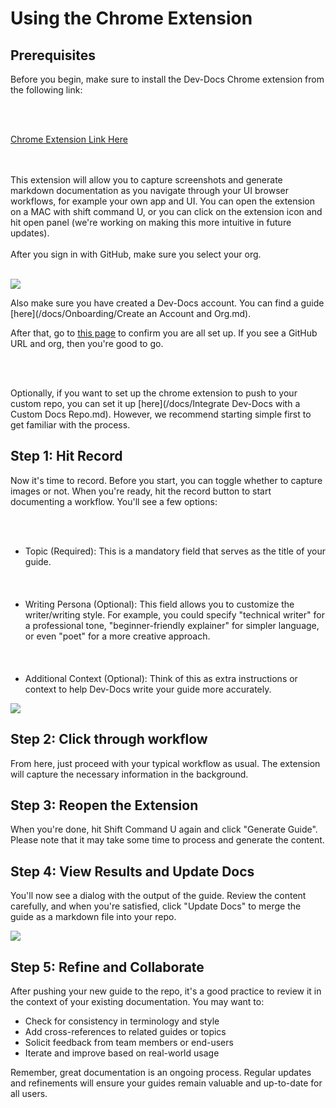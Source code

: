 

  # Using the Chrome Extension

## Prerequisites

Before you begin, make sure to install the Dev-Docs Chrome extension from the following link:

<br></br>

[Chrome Extension Link Here](https://chrome.google.com/webstore/detail/jdfpljfedojaigjibfnnobbmgmlfkibb)

<br></br>
This extension will allow you to capture screenshots and generate markdown documentation as you navigate through your UI browser workflows, for example your own app and UI. You can open the extension on a MAC with shift command U, or you can click on the extension icon and hit open panel (we're working on making this more intuitive in future updates).
<br></br>
After you sign in with GitHub, make sure you select your org.
<br></br>

![](/img/dev-docs-assets/dev-docs-VHVlLCAxOSBNYXIgMjAyNCAyMToxNzo1MyBHTVQ=.png)

Also make sure you have created a Dev-Docs account. You can find a guide [here](/docs/Onboarding/Create an Account and Org.md). 

After that, go to [this page](https://www.dev-docs.io/user-facing_docs) to confirm you are all set up. If you see a GitHub URL and org, then you're good to go.

<br></br>

Optionally, if you want to set up the chrome extension to push to your custom repo, you can set it up [here](/docs/Integrate Dev-Docs with a Custom Docs Repo.md). However, we recommend starting simple first to get familiar with the process.

## Step 1: Hit Record

Now it's time to record. Before you start, you can toggle whether to capture images or not. When you're ready, hit the record button to start documenting a workflow. You'll see a few options:

<br></br>
- Topic (Required): This is a mandatory field that serves as the title of your guide. 
<br></br>
<br></br>
- Writing Persona (Optional): This field allows you to customize the writer/writing style. For example, you could specify "technical writer" for a professional tone, "beginner-friendly explainer" for simpler language, or even "poet" for a more creative approach.
<br></br>
<br></br>
- Additional Context (Optional): Think of this as extra instructions or context to help Dev-Docs write your guide more accurately.

![](/img/dev-docs-assets/dev-docs-VHVlLCAxOSBNYXIgMjAyNCAyMTo1MjozMiBHTVQ=.png)

## Step 2: Click through workflow

From here, just proceed with your typical workflow as usual. The extension will capture the necessary information in the background.

## Step 3: Reopen the Extension

When you're done, hit Shift Command U again and click "Generate Guide". Please note that it may take some time to process and generate the content.

## Step 4: View Results and Update Docs

You'll now see a dialog with the output of the guide. Review the content carefully, and when you're satisfied, click "Update Docs" to merge the guide as a markdown file into your repo.

![](/img/dev-docs-assets/dev-docs-VHVlLCAxOSBNYXIgMjAyNCAyMTo1MzoxOCBHTVQ=.png)

## Step 5: Refine and Collaborate

After pushing your new guide to the repo, it's a good practice to review it in the context of your existing documentation. You may want to:

- Check for consistency in terminology and style
- Add cross-references to related guides or topics
- Solicit feedback from team members or end-users
- Iterate and improve based on real-world usage

Remember, great documentation is an ongoing process. Regular updates and refinements will ensure your guides remain valuable and up-to-date for all users.

  